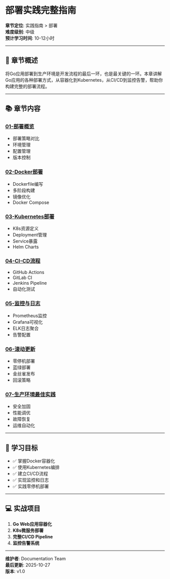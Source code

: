 # 部署实践完整指南

**章节定位**: 实践指南 > 部署  
**难度级别**: 中级  
**预计学习时间**: 10-12小时

---

## 📖 章节概述

将Go应用部署到生产环境是开发流程的最后一环，也是最关键的一环。本章讲解Go应用的各种部署方式，从容器化到Kubernetes，从CI/CD到监控告警，帮助你构建完整的部署流程。

---

## 📚 章节内容

### [01-部署概览](./01-部署概览.md)
- 部署策略对比
- 环境管理
- 配置管理
- 版本控制

### [02-Docker部署](./02-Docker部署.md)
- Dockerfile编写
- 多阶段构建
- 镜像优化
- Docker Compose

### [03-Kubernetes部署](./03-Kubernetes部署.md)
- K8s资源定义
- Deployment管理
- Service暴露
- Helm Charts

### [04-CI-CD流程](./04-CI-CD流程.md)
- GitHub Actions
- GitLab CI
- Jenkins Pipeline
- 自动化测试

### [05-监控与日志](./05-监控与日志.md)
- Prometheus监控
- Grafana可视化
- ELK日志聚合
- 告警配置

### [06-滚动更新](./06-滚动更新.md)
- 零停机部署
- 蓝绿部署
- 金丝雀发布
- 回滚策略

### [07-生产环境最佳实践](./07-生产环境最佳实践.md)
- 安全加固
- 性能调优
- 故障恢复
- 运维自动化

---

## 🎯 学习目标

- ✅ 掌握Docker容器化
- ✅ 使用Kubernetes编排
- ✅ 建立CI/CD流程
- ✅ 实现监控和日志
- ✅ 实践零停机部署

---

## 💻 实战项目

1. **Go Web应用容器化**
2. **K8s微服务部署**
3. **完整CI/CD Pipeline**
4. **监控告警系统**

---

**维护者**: Documentation Team  
**最后更新**: 2025-10-27  
**版本**: v1.0

